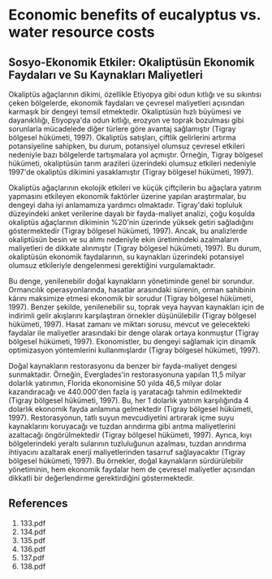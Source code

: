 # Economic benefits of eucalyptus vs. water resource costs

## Sosyo-Ekonomik Etkiler: Okaliptüsün Ekonomik Faydaları ve Su Kaynakları Maliyetleri

Okaliptüs ağaçlarının dikimi, özellikle Etiyopya gibi odun kıtlığı ve su sıkıntısı çeken bölgelerde, ekonomik faydaları ve çevresel maliyetleri açısından karmaşık bir dengeyi temsil etmektedir. Okaliptüsün hızlı büyümesi ve dayanıklılığı, Etiyopya'da odun kıtlığı, erozyon ve toprak bozulması gibi sorunlarla mücadelede diğer türlere göre avantaj sağlamıştır (Tigray bölgesel hükümeti, 1997). Okaliptüs satışları, çiftlik gelirlerini artırma potansiyeline sahipken, bu durum, potansiyel olumsuz çevresel etkileri nedeniyle bazı bölgelerde tartışmalara yol açmıştır. Örneğin, Tigray bölgesel hükümeti, okaliptüsün tarım arazileri üzerindeki olumsuz etkileri nedeniyle 1997'de okaliptüs dikimini yasaklamıştır (Tigray bölgesel hükümeti, 1997).

Okaliptüs ağaçlarının ekolojik etkileri ve küçük çiftçilerin bu ağaçlara yatırım yapmasını etkileyen ekonomik faktörler üzerine yapılan araştırmalar, bu dengeyi daha iyi anlamamıza yardımcı olmaktadır. Tigray'daki topluluk düzeyindeki anket verilerine dayalı bir fayda-maliyet analizi, çoğu koşulda okaliptüs ağaçlarının dikiminin %20'nin üzerinde yüksek getiri sağladığını göstermektedir (Tigray bölgesel hükümeti, 1997). Ancak, bu analizlerde okaliptüsün besin ve su alımı nedeniyle ekin üretimindeki azalmaların maliyetleri de dikkate alınmıştır (Tigray bölgesel hükümeti, 1997). Bu durum, okaliptüsün ekonomik faydalarının, su kaynakları üzerindeki potansiyel olumsuz etkileriyle dengelenmesi gerektiğini vurgulamaktadır.

Bu denge, yenilenebilir doğal kaynakların yönetiminde genel bir sorundur. Ormancılık operasyonlarında, hasatlar arasındaki sürenin, orman sahibinin kârını maksimize etmesi ekonomik bir sorudur (Tigray bölgesel hükümeti, 1997). Benzer şekilde, yenilenebilir su, toprak veya hayvan kaynakları için de indirimli gelir akışlarını karşılaştıran örnekler düşünülebilir (Tigray bölgesel hükümeti, 1997). Hasat zamanı ve miktarı sorusu, mevcut ve gelecekteki faydalar ile maliyetler arasındaki bir denge olarak ortaya konmuştur (Tigray bölgesel hükümeti, 1997). Ekonomistler, bu dengeyi sağlamak için dinamik optimizasyon yöntemlerini kullanmışlardır (Tigray bölgesel hükümeti, 1997).

Doğal kaynakların restorasyonu da benzer bir fayda-maliyet dengesi sunmaktadır. Örneğin, Everglades'in restorasyonuna yapılan 11,5 milyar dolarlık yatırımın, Florida ekonomisine 50 yılda 46,5 milyar dolar kazandıracağı ve 440.000'den fazla iş yaratacağı tahmin edilmektedir (Tigray bölgesel hükümeti, 1997). Bu, her 1 dolarlık yatırım karşılığında 4 dolarlık ekonomik fayda anlamına gelmektedir (Tigray bölgesel hükümeti, 1997). Restorasyonun, tatlı suyun mevcudiyetini artırarak içme suyu kaynaklarını koruyacağı ve tuzdan arındırma gibi arıtma maliyetlerini azaltacağı öngörülmektedir (Tigray bölgesel hükümeti, 1997). Ayrıca, kıyı bölgelerindeki yeraltı sularının tuzluluğunun azalması, tuzdan arındırma ihtiyacını azaltarak enerji maliyetlerinden tasarruf sağlayacaktır (Tigray bölgesel hükümeti, 1997). Bu örnekler, doğal kaynakların sürdürülebilir yönetiminin, hem ekonomik faydalar hem de çevresel maliyetler açısından dikkatli bir değerlendirme gerektirdiğini göstermektedir.


## References

1. 133.pdf
2. 134.pdf
3. 135.pdf
4. 136.pdf
5. 137.pdf
6. 138.pdf
